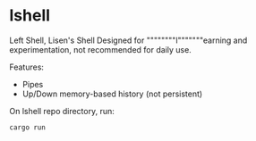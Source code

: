 # lshell

Left Shell, Lisen's Shell
Designed for """"""""l"""""""earning and experimentation, not recommended for daily use.

Features:
- Pipes
- Up/Down memory-based history (not persistent)

On lshell repo directory, run:

```sh
cargo run
```
